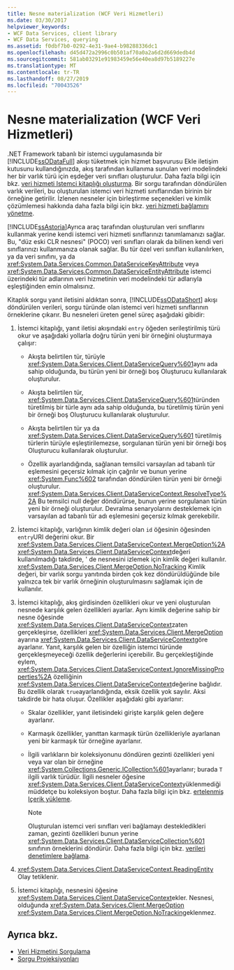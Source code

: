 ```yaml
---
title: Nesne materialization (WCF Veri Hizmetleri)
ms.date: 03/30/2017
helpviewer_keywords:
- WCF Data Services, client library
- WCF Data Services, querying
ms.assetid: f0dbf7b0-0292-4e31-9ae4-b98288336dc1
ms.openlocfilehash: d45d472a2996c0b501af70a0a2a6d2d669dedb4d
ms.sourcegitcommit: 581ab03291e91983459e56e40ea8d97b5189227e
ms.translationtype: MT
ms.contentlocale: tr-TR
ms.lasthandoff: 08/27/2019
ms.locfileid: "70043526"
---
```

# <a name="object-materialization-wcf-data-services"></a>Nesne materialization (WCF Veri Hizmetleri)

.NET Framework tabanlı bir istemci uygulamasında bir [!INCLUDE[ssODataFull](../../../../includes/ssodatafull-md.md)] akışı tüketmek için hizmet başvurusu Ekle iletişim kutusunu kullandığınızda, akış tarafından kullanıma sunulan veri modelindeki her bir varlık türü için eşdeğer veri sınıfları oluşturulur. Daha fazla bilgi için bkz. [veri hizmeti Istemci kitaplığı oluşturma](../../../../docs/framework/data/wcf/generating-the-data-service-client-library-wcf-data-services.md). Bir sorgu tarafından döndürülen varlık verileri, bu oluşturulan istemci veri hizmeti sınıflarından birinin bir örneğine getirilir. İzlenen nesneler için birleştirme seçenekleri ve kimlik çözümlemesi hakkında daha fazla bilgi için bkz. [veri hizmeti bağlamını yönetme](../../../../docs/framework/data/wcf/managing-the-data-service-context-wcf-data-services.md).

[!INCLUDE[ssAstoria](../../../../includes/ssastoria-md.md)]Ayrıca araç tarafından oluşturulan veri sınıflarını kullanmak yerine kendi istemci veri hizmeti sınıflarınızı tanımlamanızı sağlar. Bu, "düz eski CLR nesnesi" (POCO) veri sınıfları olarak da bilinen kendi veri sınıflarınızı kullanmanıza olanak sağlar. Bu tür özel veri sınıfları kullanılırken, ya da veri sınıfını, ya da <xref:System.Data.Services.Common.DataServiceKeyAttribute> veya <xref:System.Data.Services.Common.DataServiceEntityAttribute> istemci üzerindeki tür adlarının veri hizmetinin veri modelindeki tür adlarıyla eşleştiğinden emin olmalısınız.

Kitaplık sorgu yanıt iletisini aldıktan sonra, [!INCLUDE[ssODataShort](../../../../includes/ssodatashort-md.md)] akışı döndürülen verileri, sorgu türünde olan istemci veri hizmeti sınıflarının örneklerine çıkarır. Bu nesneleri üreten genel süreç aşağıdaki gibidir:

1. İstemci kitaplığı, yanıt iletisi akışındaki `entry` öğeden serileştirilmiş türü okur ve aşağıdaki yollarla doğru türün yeni bir örneğini oluşturmaya çalışır:

    - Akışta belirtilen tür, türüyle <xref:System.Data.Services.Client.DataServiceQuery%601>aynı ada sahip olduğunda, bu türün yeni bir örneği boş Oluşturucu kullanılarak oluşturulur.

    - Akışta belirtilen tür, <xref:System.Data.Services.Client.DataServiceQuery%601>türünden türetilmiş bir türle aynı ada sahip olduğunda, bu türetilmiş türün yeni bir örneği boş Oluşturucu kullanılarak oluşturulur.

    - Akışta belirtilen tür ya da <xref:System.Data.Services.Client.DataServiceQuery%601> türetilmiş türlerin türüyle eşleştirilemezse, sorgulanan türün yeni bir örneği boş Oluşturucu kullanılarak oluşturulur.

    - Özellik ayarlandığında, sağlanan temsilci varsayılan ad tabanlı tür eşlemesini geçersiz kılmak için çağrılır ve bunun yerine <xref:System.Func%602> tarafından döndürülen türün yeni bir örneği oluşturulur. <xref:System.Data.Services.Client.DataServiceContext.ResolveType%2A> Bu temsilci null değer döndürürse, bunun yerine sorgulanan türün yeni bir örneği oluşturulur. Devralma senaryolarını desteklemek için varsayılan ad tabanlı tür adı eşlemesini geçersiz kılmak gerekebilir.

2. İstemci kitaplığı, varlığının kimlik değeri olan `id` öğesinin öğesinden `entry`URI değerini okur. Bir <xref:System.Data.Services.Client.DataServiceContext.MergeOption%2A> <xref:System.Data.Services.Client.DataServiceContext>değeri kullanılmadığı takdirde, ' de nesnesini izlemek için kimlik değeri kullanılır. <xref:System.Data.Services.Client.MergeOption.NoTracking> Kimlik değeri, bir varlık sorgu yanıtında birden çok kez döndürüldüğünde bile yalnızca tek bir varlık örneğinin oluşturulmasını sağlamak için de kullanılır.

3. İstemci kitaplığı, akış girdisinden özellikleri okur ve yeni oluşturulan nesnede karşılık gelen özellikleri ayarlar. Aynı kimlik değerine sahip bir nesne öğesinde <xref:System.Data.Services.Client.DataServiceContext>zaten gerçekleşirse, özellikleri <xref:System.Data.Services.Client.MergeOption> ayarına <xref:System.Data.Services.Client.DataServiceContext>göre ayarlanır. Yanıt, karşılık gelen bir özelliğin istemci türünde gerçekleşmeyeceği özellik değerlerini içerebilir. Bu gerçekleştiğinde eylem, <xref:System.Data.Services.Client.DataServiceContext.IgnoreMissingProperties%2A> özelliğinin <xref:System.Data.Services.Client.DataServiceContext>değerine bağlıdır. Bu özellik olarak `true`ayarlandığında, eksik özellik yok sayılır. Aksi takdirde bir hata oluşur. Özellikler aşağıdaki gibi ayarlanır:

    - Skalar özellikler, yanıt iletisindeki girişte karşılık gelen değere ayarlanır.

    - Karmaşık özellikler, yanıttan karmaşık türün özellikleriyle ayarlanan yeni bir karmaşık tür örneğine ayarlanır.

    - İlgili varlıkların bir koleksiyonunu döndüren gezinti özellikleri yeni veya var olan bir örneğine <xref:System.Collections.Generic.ICollection%601>ayarlanır; burada `T` ilgili varlık türüdür. İlgili nesneler öğesine <xref:System.Data.Services.Client.DataServiceContext>yüklenmediği müddetçe bu koleksiyon boştur. Daha fazla bilgi için bkz. [ertelenmiş Içerik yükleme](../../../../docs/framework/data/wcf/loading-deferred-content-wcf-data-services.md).

      > [!NOTE]
      > Oluşturulan istemci veri sınıfları veri bağlamayı destekledikleri zaman, gezinti özellikleri bunun yerine <xref:System.Data.Services.Client.DataServiceCollection%601> sınıfının örneklerini döndürür. Daha fazla bilgi için bkz. [verileri denetimlere bağlama](../../../../docs/framework/data/wcf/binding-data-to-controls-wcf-data-services.md).

4. <xref:System.Data.Services.Client.DataServiceContext.ReadingEntity> Olay tetiklenir.

5. İstemci kitaplığı, nesnesini öğesine <xref:System.Data.Services.Client.DataServiceContext>ekler. Nesnesi, olduğunda <xref:System.Data.Services.Client.MergeOption> <xref:System.Data.Services.Client.MergeOption.NoTracking>eklenmez.

## <a name="see-also"></a>Ayrıca bkz.

- [Veri Hizmetini Sorgulama](../../../../docs/framework/data/wcf/querying-the-data-service-wcf-data-services.md)
- [Sorgu Projeksiyonları](../../../../docs/framework/data/wcf/query-projections-wcf-data-services.md)
